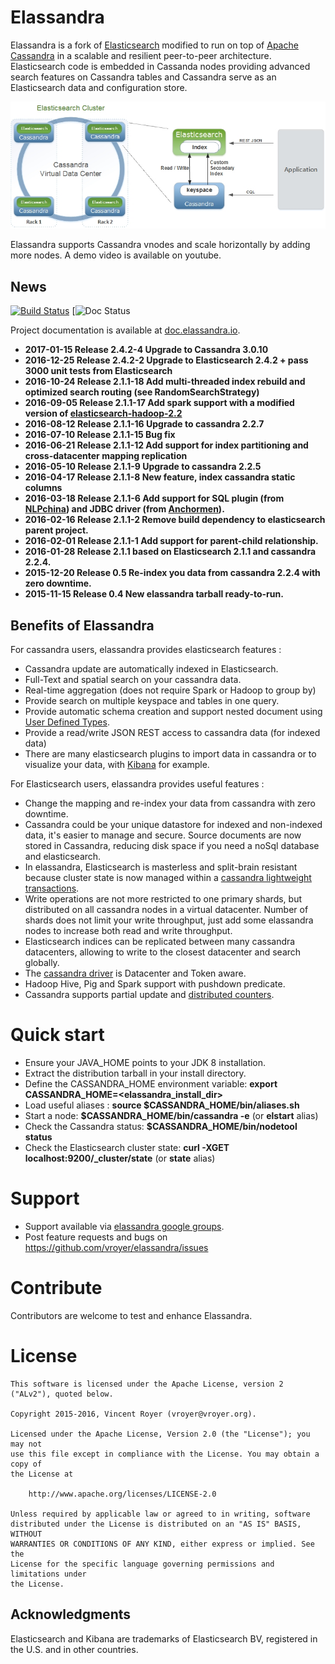 # Elassandra

Elassandra is a fork of [Elasticsearch](https://github.com/elastic/elasticsearch) modified to run on top of [Apache Cassandra](http://cassandra.apache.org) in a scalable and resilient peer-to-peer architecture. Elasticsearch code is embedded in Cassanda nodes providing advanced search features on Cassandra tables and Cassandra serve as an Elasticsearch data and configuration store.

![Elassandra architecture](/docs/elassandra/source/images/elassandra1.jpg)

Elassandra supports Cassandra vnodes and scale horizontally by adding more nodes. A demo video is available on youtube.

## News

[![Build Status](https://travis-ci.org/strapdata/elassandra.svg)](https://travis-ci.org/strapdata/elassandra) [![Doc Status](https://readthedocs.org/projects/elassandra/badge/?version=latest)

Project documentation is available at [doc.elassandra.io](http://doc.elassandra.io).

* **2017-01-15 Release 2.4.2-4 Upgrade to Cassandra 3.0.10**
* **2016-12-25 Release 2.4.2-2 Upgrade to Elasticsearch 2.4.2 + pass 3000 unit tests from Elasticsearch**
* **2016-10-24 Release 2.1.1-18 Add multi-threaded index rebuild and optimized search routing (see RandomSearchStrategy)**
* **2016-09-05 Release 2.1.1-17 Add spark support with a modified version of [elasticsearch-hadoop-2.2](https://github.com/vroyer/elasticsearch-hadoop)**
* **2016-08-12 Release 2.1.1-16 Upgrade to cassandra 2.2.7**
* **2016-07-10 Release 2.1.1-15 Bug fix**
* **2016-06-21 Release 2.1.1-12 Add support for index partitioning and cross-datacenter mapping replication**
* **2016-05-10 Release 2.1.1-9 Upgrade to cassandra 2.2.5**
* **2016-04-17 Release 2.1.1-8 New feature, index cassandra static columns**
* **2016-03-18 Release 2.1.1-6 Add support for SQL plugin (from [NLPchina](https://github.com/NLPchina/elasticsearch-sql)) and JDBC driver (from [Anchormen](https://github.com/Anchormen/sql4es)).**
* **2016-02-16 Release 2.1.1-2 Remove build dependency to elasticsearch parent project.**
* **2016-02-01 Release 2.1.1-1 Add support for parent-child relationship.**
* **2016-01-28 Release 2.1.1 based on Elasticsearch 2.1.1 and cassandra 2.2.4.**
* **2015-12-20 Release 0.5 Re-index you data from cassandra 2.2.4 with zero downtime.**
* **2015-11-15 Release 0.4 New elassandra tarball ready-to-run.**

## Benefits of Elassandra

For cassandra users, elassandra provides elasticsearch features :
* Cassandra update are automatically indexed in Elasticsearch.
* Full-Text and spatial search on your cassandra data.
* Real-time aggregation (does not require Spark or Hadoop to group by)
* Provide search on multiple keyspace and tables in one query.
* Provide automatic schema creation and support nested document using [User Defined Types](https://docs.datastax.com/en/cql/3.1/cql/cql_using/cqlUseUDT.html).
* Provide a read/write JSON REST access to cassandra data (for indexed data)
* There are many elasticsearch plugins to import data in cassandra or to visualize your data, with [Kibana](https://www.elastic.co/guide/en/kibana/current/introduction.html) for example.

For Elasticsearch users, elassandra provides useful features :
* Change the mapping and re-index your data from cassandra with zero downtime.
* Cassandra could be your unique datastore for indexed and non-indexed data, it's easier to manage and secure. Source documents are now stored in Cassandra, reducing disk space if you need a noSql database and elasticsearch.
* In elassandra, Elasticsearch is masterless and split-brain resistant because cluster state is now managed within a [cassandra lightweight transactions](http://www.datastax.com/dev/blog/lightweight-transactions-in-cassandra-2-0).
* Write operations are not more restricted to one primary shards, but distributed on all cassandra nodes in a virtual datacenter. Number of shards does not limit your write throughput, just add some elassandra nodes to increase both read and write throughput.
* Elasticsearch indices can be replicated between many cassandra datacenters, allowing to write to the closest datacenter and search globally.
* The [cassandra driver](http://www.planetcassandra.org/client-drivers-tools/) is Datacenter and Token aware.
* Hadoop Hive, Pig and Spark support with pushdown predicate.
* Cassandra supports partial update and [distributed counters](http://docs.datastax.com/en/cql/3.1/cql/cql_using/use_counter_t.html).

# Quick start

* Ensure your JAVA_HOME points to your JDK 8 installation.
* Extract the distribution tarball in your install directory.
* Define the CASSANDRA_HOME environment variable: **export CASSANDRA_HOME=&lt;elassandra_install_dir&gt;**
* Load useful aliases : **source $CASSANDRA_HOME/bin/aliases.sh**
* Start a node: **$CASSANDRA_HOME/bin/cassandra -e** (or **elstart** alias)
* Check the Cassandra status: **$CASSANDRA_HOME/bin/nodetool status**
* Check the Elasticsearch cluster state: **curl -XGET localhost:9200/_cluster/state** (or **state** alias)

# Support

 * Support available via [elassandra google groups](https://groups.google.com/forum/#!forum/elassandra).
 * Post feature requests and bugs on https://github.com/vroyer/elassandra/issues
 
# Contribute

Contributors are welcome to test and enhance Elassandra.

# License

```
This software is licensed under the Apache License, version 2 ("ALv2"), quoted below.

Copyright 2015-2016, Vincent Royer (vroyer@vroyer.org).

Licensed under the Apache License, Version 2.0 (the "License"); you may not
use this file except in compliance with the License. You may obtain a copy of
the License at

    http://www.apache.org/licenses/LICENSE-2.0

Unless required by applicable law or agreed to in writing, software
distributed under the License is distributed on an "AS IS" BASIS, WITHOUT
WARRANTIES OR CONDITIONS OF ANY KIND, either express or implied. See the
License for the specific language governing permissions and limitations under
the License.
```

## Acknowledgments

Elasticsearch and Kibana are trademarks of Elasticsearch BV, registered in the U.S. and in other
countries.
